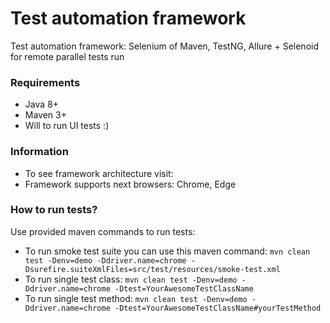 # Test automation framework #
Test automation framework: Selenium of Maven, TestNG, Allure + Selenoid for remote parallel tests run

### Requirements ###
* Java 8+
* Maven 3+
* Will to run UI tests :)

### Information
* To see framework architecture visit: 
* Framework supports next browsers: Chrome, Edge

### How to run tests?
Use provided maven commands to run tests:
* To run smoke test suite you can use this maven command:
```mvn clean test -Denv=demo -Ddriver.name=chrome -Dsurefire.suiteXmlFiles=src/test/resources/smoke-test.xml```
* To run single test class:
```mvn clean test -Denv=demo -Ddriver.name=chrome -Dtest=YourAwesomeTestClassName```
* To run single test method:
```mvn clean test -Denv=demo -Ddriver.name=chrome -Dtest=YourAwesomeTestClassName#yourTestMethod```
